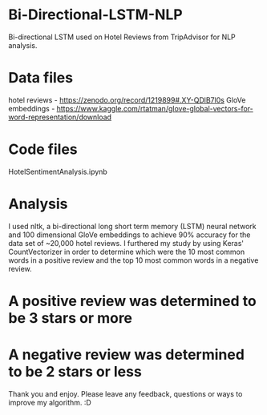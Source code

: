 # Bi-Directional-LSTM-NLP
Bi-directional LSTM used on Hotel Reviews from TripAdvisor for NLP analysis.

# Data files
hotel reviews - https://zenodo.org/record/1219899#.XY-QDlB7l0s
GloVe embeddings - https://www.kaggle.com/rtatman/glove-global-vectors-for-word-representation/download

# Code files
HotelSentimentAnalysis.ipynb

# Analysis
I used nltk, a bi-directional long short term memory (LSTM) neural network and 100 dimensional GloVe embeddings to achieve 90%
accuracy for the data set of ~20,000 hotel reviews. I furthered my study by using Keras' CountVectorizer in order to determine
which were the 10 most common words in a positive review and the top 10 most common words in a negative review. 

# A positive review was determined to be 3 stars or more
# A negative review was determined to be 2 stars or less

Thank you and enjoy. Please leave any feedback, questions or ways to improve my algorithm. :D
